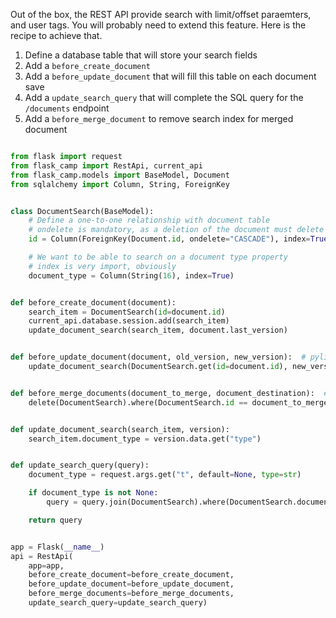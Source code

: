 Out of the box, the REST API provide search with limit/offset paraemters, and user tags. You will probably need to extend this feature. Here is the recipe to achieve that.

1. Define a database table that will store your search fields
2. Add a `before_create_document`
3. Add a `before_update_document` that will fill this table on each document save
4. Add a `update_search_query` that will complete the SQL query for the `/documents` endpoint
5. Add a `before_merge_document` to remove search index for merged document


```python

from flask import request
from flask_camp import RestApi, current_api
from flask_camp.models import BaseModel, Document
from sqlalchemy import Column, String, ForeignKey


class DocumentSearch(BaseModel):
    # Define a one-to-one relationship with document table
    # ondelete is mandatory, as a deletion of the document must delete the search item
    id = Column(ForeignKey(Document.id, ondelete="CASCADE"), index=True, nullable=True, primary_key=True)

    # We want to be able to search on a document type property
    # index is very import, obviously
    document_type = Column(String(16), index=True)


def before_create_document(document):
    search_item = DocumentSearch(id=document.id)
    current_api.database.session.add(search_item)
    update_document_search(search_item, document.last_version)


def before_update_document(document, old_version, new_version):  # pylint: disable=unused-argument
    update_document_search(DocumentSearch.get(id=document.id), new_version)


def before_merge_documents(document_to_merge, document_destination):  # pylint: disable=unused-argument
    delete(DocumentSearch).where(DocumentSearch.id == document_to_merge.id)


def update_document_search(search_item, version):
    search_item.document_type = version.data.get("type")


def update_search_query(query):
    document_type = request.args.get("t", default=None, type=str)

    if document_type is not None:
        query = query.join(DocumentSearch).where(DocumentSearch.document_type == document_type)

    return query


app = Flask(__name__)
api = RestApi(
    app=app,
    before_create_document=before_create_document,
    before_update_document=before_update_document,
    before_merge_documents=before_merge_documents,
    update_search_query=update_search_query)
```
